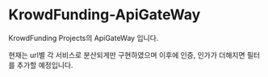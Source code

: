 # KrowdFunding-ApiGateWay
 KrowdFunding Projects의 ApiGateWay 입니다.

현재는 url별 각 서비스로 분산되게만 구현하였으며 이후에 인증, 인가가 더해지면 필터를 추가할 예정입니다.
